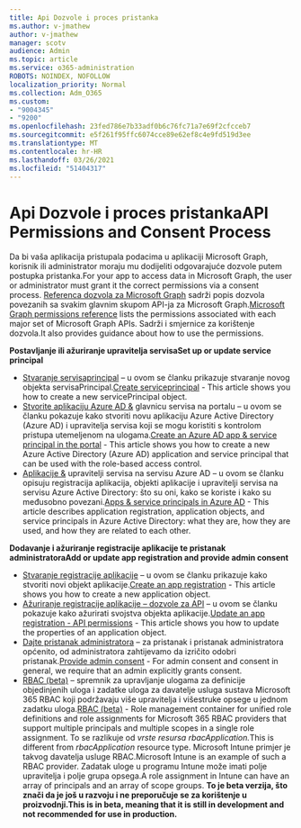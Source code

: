 ```yaml
---
title: Api Dozvole i proces pristanka
ms.author: v-jmathew
author: v-jmathew
manager: scotv
audience: Admin
ms.topic: article
ms.service: o365-administration
ROBOTS: NOINDEX, NOFOLLOW
localization_priority: Normal
ms.collection: Adm_O365
ms.custom:
- "9004345"
- "9200"
ms.openlocfilehash: 23fed786e7b33adf0b6c76fc71a7e69f2cfcceb7
ms.sourcegitcommit: e5f261f95ffc6074cce89e62ef8c4e9fd519d3ee
ms.translationtype: MT
ms.contentlocale: hr-HR
ms.lasthandoff: 03/26/2021
ms.locfileid: "51404317"
---
```

# <a name="api-permissions-and-consent-process"></a><span data-ttu-id="dea38-102">Api Dozvole i proces pristanka</span><span class="sxs-lookup"><span data-stu-id="dea38-102">API Permissions and Consent Process</span></span>

<span data-ttu-id="dea38-103">Da bi vaša aplikacija pristupala podacima u aplikaciji Microsoft Graph, korisnik ili administrator moraju mu dodijeliti odgovarajuće dozvole putem postupka pristanka.</span><span class="sxs-lookup"><span data-stu-id="dea38-103">For your app to access data in Microsoft Graph, the user or administrator must grant it the correct permissions via a consent process.</span></span> <span data-ttu-id="dea38-104">[Referenca dozvola za Microsoft Graph](https://docs.microsoft.com/graph/permissions-reference) sadrži popis dozvola povezanih sa svakim glavnim skupom API-ja za Microsoft Graph.</span><span class="sxs-lookup"><span data-stu-id="dea38-104">[Microsoft Graph permissions reference](https://docs.microsoft.com/graph/permissions-reference) lists the permissions associated with each major set of Microsoft Graph APIs.</span></span> <span data-ttu-id="dea38-105">Sadrži i smjernice za korištenje dozvola.</span><span class="sxs-lookup"><span data-stu-id="dea38-105">It also provides guidance about how to use the permissions.</span></span>

<span data-ttu-id="dea38-106">**Postavljanje ili ažuriranje upravitelja servisa**</span><span class="sxs-lookup"><span data-stu-id="dea38-106">**Set up or update service principal**</span></span>

- <span data-ttu-id="dea38-107">[Stvaranje servisaprincipal](https://docs.microsoft.com/graph/api/serviceprincipal-post-serviceprincipals) – u ovom se članku prikazuje stvaranje novog objekta servisaPrincipal.</span><span class="sxs-lookup"><span data-stu-id="dea38-107">[Create serviceprincipal](https://docs.microsoft.com/graph/api/serviceprincipal-post-serviceprincipals) - This article shows you how to create a new servicePrincipal object.</span></span>
- <span data-ttu-id="dea38-108">[Stvorite aplikaciju Azure AD &](https://docs.microsoft.com/azure/active-directory/develop/howto-create-service-principal-portal) glavnicu servisa na portalu – u ovom se članku pokazuje kako stvoriti novu aplikaciju Azure Active Directory (Azure AD) i upravitelja servisa koji se mogu koristiti s kontrolom pristupa utemeljenom na ulogama.</span><span class="sxs-lookup"><span data-stu-id="dea38-108">[Create an Azure AD app & service principal in the portal](https://docs.microsoft.com/azure/active-directory/develop/howto-create-service-principal-portal) - This article shows you how to create a new Azure Active Directory (Azure AD) application and service principal that can be used with the role-based access control.</span></span>
- <span data-ttu-id="dea38-109">[Aplikacije &](https://docs.microsoft.com/azure/active-directory/develop/app-objects-and-service-principals) upravitelji servisa na servisu Azure AD – u ovom se članku opisuju registracija aplikacija, objekti aplikacije i upravitelji servisa na servisu Azure Active Directory: što su oni, kako se koriste i kako su međusobno povezani.</span><span class="sxs-lookup"><span data-stu-id="dea38-109">[Apps & service principals in Azure AD](https://docs.microsoft.com/azure/active-directory/develop/app-objects-and-service-principals) - This article describes application registration, application objects, and service principals in Azure Active Directory: what they are, how they are used, and how they are related to each other.</span></span>

<span data-ttu-id="dea38-110">**Dodavanje i ažuriranje registracije aplikacije te pristanak administratora**</span><span class="sxs-lookup"><span data-stu-id="dea38-110">**Add or update app registration and provide admin consent**</span></span>

- <span data-ttu-id="dea38-111">[Stvaranje registracije aplikacije](https://docs.microsoft.com/graph/api/application-post-applications) – u ovom se članku prikazuje kako stvoriti novi objekt aplikacije.</span><span class="sxs-lookup"><span data-stu-id="dea38-111">[Create an app registration](https://docs.microsoft.com/graph/api/application-post-applications) - This article shows you how to create a new application object.</span></span>
- <span data-ttu-id="dea38-112">[Ažuriranje registracije aplikacije – dozvole za API](https://docs.microsoft.com/graph/api/application-update) – u ovom se članku pokazuje kako ažurirati svojstva objekta aplikacije.</span><span class="sxs-lookup"><span data-stu-id="dea38-112">[Update an app registration - API permissions](https://docs.microsoft.com/graph/api/application-update) - This article shows you how to update the properties of an application object.</span></span>
- <span data-ttu-id="dea38-113">[Dajte pristanak administratora](https://docs.microsoft.com/graph/security-authorization#grant-permissions-to-an-application) – za pristanak i pristanak administratora općenito, od administratora zahtijevamo da izričito odobri pristanak.</span><span class="sxs-lookup"><span data-stu-id="dea38-113">[Provide admin consent](https://docs.microsoft.com/graph/security-authorization#grant-permissions-to-an-application) - For admin consent and consent in general, we require that an admin explicitly grants consent.</span></span>
- <span data-ttu-id="dea38-114">[RBAC (beta)](https://docs.microsoft.com/graph/api/resources/rbacapplicationmultiple) – spremnik za upravljanje ulogama za definicije objedinjenih uloga i zadatke uloga za davatelje usluga sustava Microsoft 365 RBAC koji podržavaju više upravitelja i višestruke opsege u jednom zadatku uloga.</span><span class="sxs-lookup"><span data-stu-id="dea38-114">[RBAC (beta)](https://docs.microsoft.com/graph/api/resources/rbacapplicationmultiple) - Role management container for unified role definitions and role assignments for Microsoft 365 RBAC providers that support multiple principals and multiple scopes in a single role assignment.</span></span> <span data-ttu-id="dea38-115">To se razlikuje od *vrste resursa rbacApplication.*</span><span class="sxs-lookup"><span data-stu-id="dea38-115">This is different from *rbacApplication* resource type.</span></span> <span data-ttu-id="dea38-116">Microsoft Intune primjer je takvog davatelja usluge RBAC.</span><span class="sxs-lookup"><span data-stu-id="dea38-116">Microsoft Intune is an example of such a RBAC provider.</span></span> <span data-ttu-id="dea38-117">Zadatak uloge u programu Intune može imati polje upravitelja i polje grupa opsega.</span><span class="sxs-lookup"><span data-stu-id="dea38-117">A role assignment in Intune can have an array of principals and an array of scope groups.</span></span> <span data-ttu-id="dea38-118">**To je beta verzija, što znači da je još u razvoju i ne preporučuje se za korištenje u proizvodnji.**</span><span class="sxs-lookup"><span data-stu-id="dea38-118">**This is in beta, meaning that it is still in development and not recommended for use in production.**</span></span>
